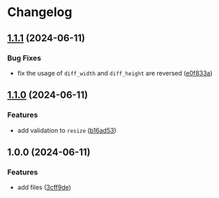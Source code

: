 # Changelog

## [1.1.1](https://github.com/pogyomo/winresize.nvim/compare/v1.1.0...v1.1.1) (2024-06-11)


### Bug Fixes

* fix the usage of `diff_width` and `diff_height` are reversed ([e0f833a](https://github.com/pogyomo/winresize.nvim/commit/e0f833a0fc54ce824f2a924a6e36c70ba2692200))

## [1.1.0](https://github.com/pogyomo/winresize.nvim/compare/v1.0.0...v1.1.0) (2024-06-11)


### Features

* add validation to `resize` ([b16ad53](https://github.com/pogyomo/winresize.nvim/commit/b16ad531ce41b2e2e863f4f2168096a9d5639f59))

## 1.0.0 (2024-06-11)


### Features

* add files ([3cff9de](https://github.com/pogyomo/winresize.nvim/commit/3cff9de1c10eefc5b695edaef5ada88d5a583442))
